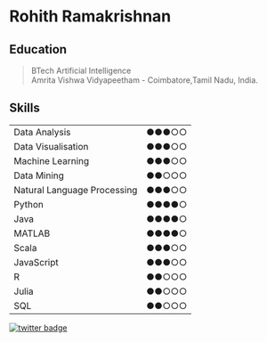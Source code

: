 # Rohith Ramakrishnan

## Education
>BTech Artificial Intelligence  
>Amrita Vishwa Vidyapeetham - Coimbatore,Tamil Nadu, India. 

## Skills
|                              |         |
|------------------------------|---------|
| Data Analysis                |  ●●●○○  |
| Data Visualisation           |  ●●●○○  | 
| Machine Learning             |  ●●●○○  |
| Data Mining                  |  ●●○○○  |
| Natural Language Processing  |  ●●●○○  | 
| Python                       |  ●●●●○  |
| Java                         |  ●●●●○  | 
| MATLAB                       |  ●●●●○  |  
| Scala                        |  ●●●○○  |
| JavaScript                   |  ●●●○○  |
| R                           |  ●●○○○  |
| Julia                           |  ●●○○○  |
| SQL                           |  ●●○○○  |

[![twitter badge](https://img.shields.io/badge/-@rohithramakrishna-%231FA1F1?style=flat&logo=twitter&logoColor=white)](https://twitter.com/rohithramakrishna)
